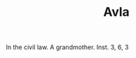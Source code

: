 ---
title: Avla
letter: A
permalink: "/definitions/bld-avla.html"
body: In the civil law. A grandmother. Inst. 3, 6, 3
published_at: '2018-07-07'
source: Black's Law Dictionary 2nd Ed (1910)
layout: post
---